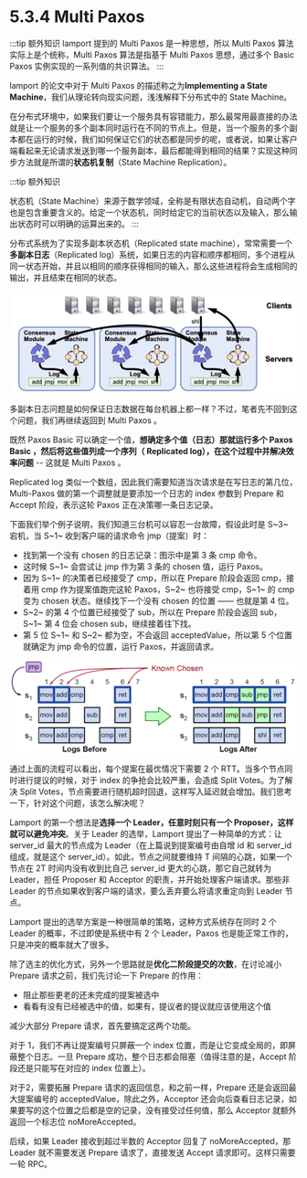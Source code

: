 # 5.3.4 Multi Paxos

:::tip 额外知识
lamport 提到的 Multi Paxos 是一种思想，所以 Multi Paxos 算法实际上是个统称，Multi Paxos 算法是指基于 Multi Paxos 思想，通过多个 Basic Paxos 实例实现的一系列值的共识算法。
:::

lamport 的论文中对于 Multi Paxos 的描述称之为**Implementing a State Machine**，我们从理论转向现实问题，浅浅解释下分布式中的 State Machine。

在分布式环境中，如果我们要让一个服务具有容错能力，那么最常用最直接的办法就是让一个服务的多个副本同时运行在不同的节点上。但是，当一个服务的多个副本都在运行的时候，我们如何保证它们的状态都是同步的呢，或者说，如果让客户端看起来无论请求发送到哪一个服务副本，最后都能得到相同的结果？实现这种同步方法就是所谓的**状态机复制**（State Machine Replication）。

:::tip 额外知识

状态机（State Machine）来源于数学领域，全称是有限状态自动机，自动两个字也是包含重要含义的。给定一个状态机，同时给定它的当前状态以及输入，那么输出状态时可以明确的运算出来的。
:::

分布式系统为了实现多副本状态机（Replicated state machine），常常需要一个**多副本日志**（Replicated log）系统，如果日志的内容和顺序都相同，多个进程从同一状态开始，并且以相同的顺序获得相同的输入，那么这些进程将会生成相同的输出，并且结束在相同的状态。

<div  align="center">
	<img src="../assets/Replicated-state-machine.webp" width = "500"  align=center />
	<p></p>
</div>

多副本日志问题是如何保证日志数据在每台机器上都一样？不过，笔者先不回到这个问题，我们再继续返回到 Multi Paxos 。

既然 Paxos Basic 可以确定一个值，**想确定多个值（日志）那就运行多个 Paxos Basic ，然后将这些值列成一个序列（ Replicated log），在这个过程中并解决效率问题** -- 这就是 Multi Paxos 。

Replicated log 类似一个数组，因此我们需要知道当次请求是在写日志的第几位，Multi-Paxos 做的第一个调整就是要添加一个日志的 index 参数到 Prepare 和 Accept 阶段，表示这轮 Paxos 正在决策哪一条日志记录。


下面我们举个例子说明，我们知道三台机可以容忍一台故障，假设此时是 S~3~ 宕机，当 S~1~ 收到客户端的请求命令 jmp（提案）时：

- 找到第一个没有 chosen 的日志记录：图示中是第 3 条 cmp 命令。
- 这时候 S~1~ 会尝试让 jmp 作为第 3 条的 chosen 值，运行 Paxos。
- 因为 S~1~ 的决策者已经接受了 cmp，所以在 Prepare 阶段会返回 cmp，接着用 cmp 作为提案值跑完这轮 Paxos，S~2~ 也将接受 cmp，S~1~ 的 cmp 变为 chosen 状态。继续找下一个没有 chosen 的位置 —— 也就是第 4 位。
- S~2~ 的第 4 个位置已经接受了 sub，所以在 Prepare 阶段会返回 sub，S~1~ 第 4 位会 chosen sub，继续接着往下找。
- 第 5 位 S~1~ 和 S~2~ 都为空，不会返回 acceptedValue，所以第 5 个位置就确定为 jmp 命令的位置，运行 Paxos，并返回请求。

<div  align="center">
	<img src="../assets/multi_paxos.png" width = "650"  align=center />
	<p></p>
</div>

通过上面的流程可以看出，每个提案在最优情况下需要 2 个 RTT。当多个节点同时进行提议的时候，对于 index 的争抢会比较严重，会造成 Split Votes。为了解决 Split Votes，节点需要进行随机超时回退，这样写入延迟就会增加。我们思考一下，针对这个问题，该怎么解决呢？

Lamport 的第一个想法是**选择一个 Leader，任意时刻只有一个 Proposer，这样就可以避免冲突**。关于 Leader 的选举，Lamport 提出了一种简单的方式：让 server_id 最大的节点成为 Leader（在上篇说到提案编号由自增 id 和 server_id 组成，就是这个 server_id）。如此，节点之间就要维持 T 间隔的心跳，如果一个节点在 2T 时间内没有收到比自己 server_id 更大的心跳，那它自己就转为 Leader，担任 Proposer 和 Acceptor 的职责，并开始处理客户端请求。那些非 Leader 的节点如果收到客户端的请求，要么丢弃要么将请求重定向到 Leader 节点。

Lamport 提出的选举方案是一种很简单的策略，这种方式系统存在同时 2 个 Leader 的概率，不过即使是系统中有 2 个 Leader，Paxos 也是能正常工作的，只是冲突的概率就大了很多。

除了选主的优化方式，另外一个思路就是**优化二阶段提交的次数**，在讨论减小 Prepare 请求之前，我们先讨论一下 Prepare 的作用：

- 阻止那些更老的还未完成的提案被选中
- 看看有没有已经被选中的值，如果有，提议者的提议就应该使用这个值

减少大部分 Prepare 请求，首先要搞定这两个功能。

对于 1，我们不再让提案编号只屏蔽一个 index 位置，而是让它变成全局的，即屏蔽整个日志。一旦 Prepare 成功，整个日志都会阻塞（值得注意的是，Accept 阶段还是只能写在对应的 index 位置上）。

对于2，需要拓展 Prepare 请求的返回信息，和之前一样，Prepare 还是会返回最大提案编号的 acceptedValue，除此之外，Acceptor 还会向后查看日志记录，如果要写的这个位置之后都是空的记录，没有接受过任何值，那么 Acceptor 就额外返回一个标志位 noMoreAccepted。

后续，如果 Leader 接收到超过半数的 Acceptor 回复了 noMoreAccepted，那 Leader 就不需要发送 Prepare 请求了，直接发送 Accept 请求即可。这样只需要一轮 RPC。

